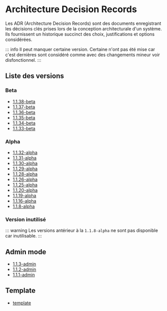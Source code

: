 # Architecture Decision Records
Les ADR (Architecture Decision Records) sont des documents enregistrant les décisions clés prises lors de la conception architecturale d'un système. Ils fournissent un historique succinct des choix, justifications et options considérées.

::: info
Il peut manquer certaine version. Certaine n'ont pas été mise car c'est dernières sont considéré comme avec des changements mineur voir disfonctionnel.
:::

## Liste des versions

### Beta
- [1.1.38-beta](/ADR/1.1.38-beta)
- [1.1.37-beta](/ADR/1.1.37-beta)
- [1.1.36-beta](/ADR/1.1.36-beta)
- [1.1.35-beta](/ADR/1.1.35-beta)
- [1.1.34-beta](/ADR/1.1.34-beta)
- [1.1.33-beta](/ADR/1.1.33-beta)

### Alpha
- [1.1.32-alpha](/ADR/1.1.32-alpha)
- [1.1.31-alpha](/ADR/1.1.31-alpha)
- [1.1.30-alpha](/ADR/1.1.30-alpha)
- [1.1.29-alpha](/ADR/1.1.29-alpha)
- [1.1.28-alpha](/ADR/1.1.28-alpha)
- [1.1.26-alpha](/ADR/1.1.26-alpha)
- [1.1.25-alpha](/ADR/1.1.25-alpha)
- [1.1.20-alpha](/ADR/1.1.20-alpha)
- [1.1.19-alpha](/ADR/1.1.19-alpha)
- [1.1.16-alpha](/ADR/1.1.16-alpha)
- [1.1.8-alpha](/ADR/1.1.8-alpha)

### Version inutilisé
::: warning
Les versions antérieur à la ``1.1.8-alpha`` ne sont pas disponible car inutilisable.
:::

## Admin mode
- [1.1.3-admin](/ADR/1.1.3-admin)
- [1.1.2-admin](/ADR/1.1.2-admin)
- [1.1.1-admin](/ADR/1.1.1-admin)

## Template
- [template](/ADR/template)